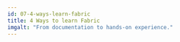```yaml
---
id: 07-4-ways-learn-fabric
title: 4 Ways to learn Fabric
imgalt: "From documentation to hands-on experience."
---
```

